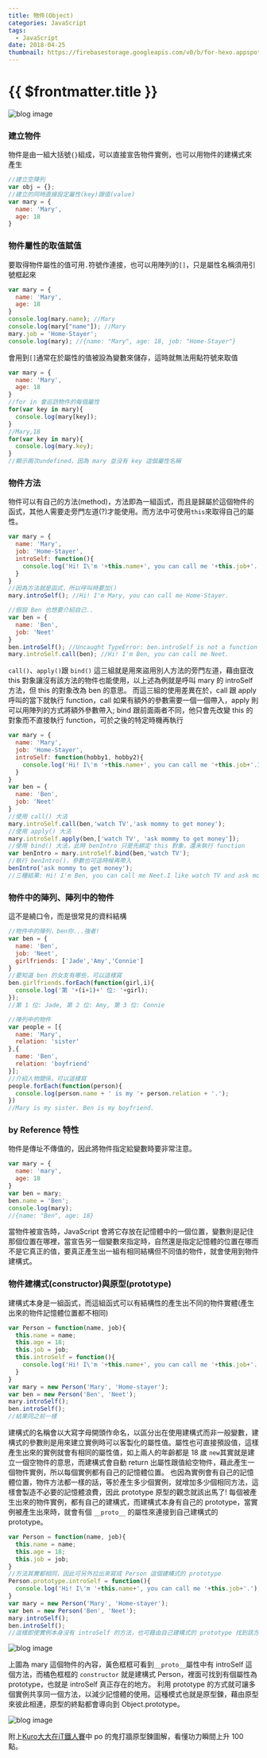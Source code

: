 ```yaml
---
title: 物件(Object)
categories: JavaScript
tags:
  - JavaScript
date: 2018-04-25
thumbnail: https://firebasestorage.googleapis.com/v0/b/for-hexo.appspot.com/o/20180319-js-about-javascript.jpg?alt=media&token=68f6351d-34bc-45bf-ae3f-9671da27b39d
---
```


# {{ $frontmatter.title }}

![blog image](https://firebasestorage.googleapis.com/v0/b/for-hexo.appspot.com/o/20180319-js-about-javascript.jpg?alt=media&token=68f6351d-34bc-45bf-ae3f-9671da27b39d "這個朋友必交! 關於 JavaScript 的眉眉角角")

### 建立物件
物件是由一組大括號`{}`組成，可以直接宣告物件實例，也可以用物件的建構式來產生
```js
//建立空陣列
var obj = {};
//建立的同時直接設定屬性(key)跟值(value)
var mary = {
  name: 'Mary',
  age: 18
}
```

### 物件屬性的取值賦值
要取得物件屬性的值可用`.`符號作連接，也可以用陣列的`[]`，只是屬性名稱須用引號框起來
```js
var mary = {
  name: 'Mary',
  age: 18
}
console.log(mary.name); //Mary
console.log(mary["name"]); //Mary
mary.job = 'Home-Stayer';
console.log(mary); //{name: "Mary", age: 18, job: "Home-Stayer"}
```
會用到`[]`通常在於屬性的值被設為變數來儲存，這時就無法用點符號來取值
```js
var mary = {
  name: 'Mary',
  age: 18
}
//for in 會巡訪物件的每個屬性
for(var key in mary){
  console.log(mary[key]);
}
//Mary,18
for(var key in mary){
  console.log(mary.key);
}
//顯示兩次undefined，因為 mary 並沒有 key 這個屬性名稱
```

### 物件方法
物件可以有自己的方法(method)，方法即為一組函式，而且是歸屬於這個物件的函式，其他人需要走旁門左道(?)才能使用。而方法中可使用`this`來取得自己的屬性。
```js
var mary = {
  name: 'Mary',
  job: 'Home-Stayer',
  introSelf: function(){
    console.log('Hi! I\'m '+this.name+', you can call me '+this.job+'.');
  }
}
//因為方法就是函式，所以呼叫時要加()
mary.introSelf(); //Hi! I'm Mary, you can call me Home-Stayer.

//假設 Ben 也想要介紹自己..
var ben = {
  name: 'Ben',
  job: 'Neet'
}
ben.introSelf(); //Uncaught TypeError: ben.introSelf is not a function
mary.introSelf.call(ben); //Hi! I'm Ben, you can call me Neet.
```
`call()`、`apply()`跟 `bind()` 這三組就是用來盜用別人方法的旁門左道，藉由竄改 this 對象讓沒有該方法的物件也能使用，以上述為例就是呼叫 mary 的 introSelf 方法，但 this 的對象改為 ben 的意思。
而這三組的使用差異在於，call 跟 apply 呼叫的當下就執行 function，call 如果有額外的參數需要一個一個帶入，apply 則可以用陣列的方式將額外參數帶入; bind 跟前面兩者不同，他只會先改變 this 的對象而不直接執行 function，可於之後的特定時機再執行
```js
var mary = {
  name: 'Mary',
  job: 'Home-Stayer',
  introSelf: function(hobby1, hobby2){
    console.log('Hi! I\'m '+this.name+', you can call me '+this.job+'.I like '+hobby1+' and '+hobby2+' in my free time.');
  }
}
var ben = {
  name: 'Ben',
  job: 'Neet'
}
//使用 call() 大法
mary.introSelf.call(ben,'watch TV','ask mommy to get money');
//使用 apply() 大法
mary.introSelf.apply(ben,['watch TV', 'ask mommy to get money']);
//使用 bind() 大法，此時 benIntro 只是先綁定 this 對象，還未執行 function
var benIntro = mary.introSelf.bind(ben,'watch TV');
//執行 benIntro()，參數也可這時候再帶入
benIntro('ask mommy to get money');
//三種結果: Hi! I'm Ben, you can call me Neet.I like watch TV and ask mommy to get money in my free time.
```

### 物件中的陣列、陣列中的物件
這不是繞口令，而是很常見的資料結構
```js
//物件中的陣列，ben你...強者!
var ben = {
  name: 'Ben',
  job: 'Neet',
  girlfriends: ['Jade','Amy','Connie']
}
//要知道 ben 的女友有哪些，可以這樣寫
ben.girlfriends.forEach(function(girl,i){
  console.log('第 '+(i+1)+' 位: '+girl);
});
//第 1 位: Jade, 第 2 位: Amy, 第 3 位: Connie

//陣列中的物件
var people = [{
  name: 'Mary',
  relation: 'sister'
},{
  name: 'Ben',
  relation: 'boyfriend'
}];
//介紹人物關係，可以這樣寫
people.forEach(function(person){
  console.log(person.name + ' is my '+ person.relation + '.');
})
//Mary is my sister. Ben is my boyfriend.
```

### by Reference 特性
物件是傳址不傳值的，因此將物件指定給變數時要非常注意。
```js
var mary = {
  name: 'mary',
  age: 18
}
var ben = mary;
ben.name = 'Ben';
console.log(mary);
//{name: "Ben", age: 18}
```
當物件被宣告時，JavaScript 會將它存放在記憶體中的一個位置，變數則是記住那個位置在哪裡，當宣告另一個變數來指定時，自然還是指定記憶體的位置在哪而不是它真正的值，要真正產生出一組有相同結構但不同值的物件，就會使用到物件建構式。

### 物件建構式(constructor)與原型(prototype)
建構式本身是一組函式，而這組函式可以有結構性的產生出不同的物件實體(產生出來的物件記憶體位置都不相同)
```js
var Person = function(name, job){
  this.name = name;
  this.age = 18;
  this.job = job;
  this.introSelf = function(){
    console.log('Hi! I\'m '+this.name+', you can call me '+this.job+'.');
  }
}
var mary = new Person('Mary', 'Home-stayer');
var ben = new Person('Ben', 'Neet');
mary.introSelf();
ben.introSelf();
//結果同之前一樣
```
建構式的名稱會以大寫字母開頭作命名，以區分出在使用建構式而非一般變數，建構式的參數則是用來建立實例時可以客製化的屬性值。屬性也可直接預設值，這樣產生出來的實例就會有相同的屬性值，如上兩人的年齡都是 18 歲
`new`其實就是建立一個空物件的意思，而建構式會自動 return 出屬性跟值給空物件，藉此產生一個物件實例，所以每個實例都有自己的記憶體位置。
也因為實例會有自己的記憶體位置，物件方法都一樣的話，等於產生多少個實例，就增加多少個相同方法，這樣會製造不必要的記憶體浪費，因此 prototype 原型的觀念就該出馬了!
每個被產生出來的物件實例，都有自己的建構式，而建構式本身有自己的 prototype，當實例被產生出來時，就會有個 `__proto__` 的屬性來連接到自己建構式的 prototype。
```js
var Person = function(name, job){
  this.name = name;
  this.age = 18;
  this.job = job;
}
//方法其實都相同，因此可另外拉出來寫成 Person 這個建構式的 prototype
Person.prototype.introSelf = function(){
  console.log('Hi! I\'m '+this.name+', you can call me '+this.job+'.');
}
var mary = new Person('Mary', 'Home-stayer');
var ben = new Person('Ben', 'Neet');
mary.introSelf();
ben.introSelf();
//這樣即使實例本身沒有 introSelf 的方法，也可藉由自己建構式的 prototype 找到該方法來使用
```
![blog image](https://firebasestorage.googleapis.com/v0/b/for-hexo.appspot.com/o/2018-04-25-js-about-javascript-object.jpg?alt=media&token=63cdade6-f964-485f-9d87-d79274905c02)

上圖為 mary 這個物件的內容，黃色框框可看到`__proto__`屬性中有 introSelf 這個方法，而橘色框框的 `constructor` 就是建構式 Person，裡面可找到有個屬性為 prototype，也就是 introSelf 真正存在的地方。
利用 prototype 的方式就可讓多個實例共享同一個方法，以減少記憶體的使用。這種模式也就是原型鍊，藉由原型來彼此相連，原型的終點都會導向到 Object.prototype。

![blog image](https://ithelp.ithome.com.tw/upload/images/20171228/20065504Yf8N277vXl.jpg)

附上[Kuro大大在iT鐵人賽](https://ithelp.ithome.com.tw/articles/10194356?sc=iThelpR)中 po 的鬼打牆原型鍊圖解，看懂功力瞬間上升 100 點。